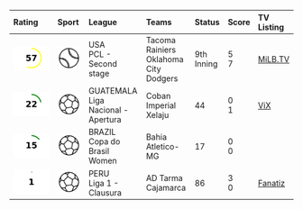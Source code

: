 | Rating                                                                                                                                 | Sport                                                                                                            | League                                | Teams                                    | Status     | Score   | TV Listing                                                              |
|:---------------------------------------------------------------------------------------------------------------------------------------|:-----------------------------------------------------------------------------------------------------------------|:--------------------------------------|:-----------------------------------------|:-----------|:--------|:------------------------------------------------------------------------|
| <img src="https://raw.githubusercontent.com/BlakeDuncan25/Donut-SVG-Ratings/bac4e4a278175106499642192132b1786a9aec38/57.svg" alt="57"> | <img src="https://raw.githubusercontent.com/BlakeDuncan25/Donut-SVG-Ratings/master/baseball.png" alt="Baseball"> | USA<br>PCL - Second stage             | Tacoma Rainiers<br>Oklahoma City Dodgers | 9th Inning | 5<br>7  | <a href="https://www.milb.com/live-stream-games/2025/09/15">MiLB.TV</a> |
| <img src="https://raw.githubusercontent.com/BlakeDuncan25/Donut-SVG-Ratings/bac4e4a278175106499642192132b1786a9aec38/22.svg" alt="22"> | <img src="https://raw.githubusercontent.com/BlakeDuncan25/Donut-SVG-Ratings/master/soccer.png" alt="Soccer">     | GUATEMALA<br>Liga Nacional - Apertura | Coban Imperial<br>Xelaju                 | 44         | 0<br>1  | <a href="https://vix.com/es-es/deportes">ViX</a>                        |
| <img src="https://raw.githubusercontent.com/BlakeDuncan25/Donut-SVG-Ratings/bac4e4a278175106499642192132b1786a9aec38/15.svg" alt="15"> | <img src="https://raw.githubusercontent.com/BlakeDuncan25/Donut-SVG-Ratings/master/soccer.png" alt="Soccer">     | BRAZIL<br>Copa do Brasil Women        | Bahia<br>Atletico-MG                     | 17         | 0<br>0  | <a href="#N/A"></a>                                                     |
| <img src="https://raw.githubusercontent.com/BlakeDuncan25/Donut-SVG-Ratings/bac4e4a278175106499642192132b1786a9aec38/1.svg" alt="1">   | <img src="https://raw.githubusercontent.com/BlakeDuncan25/Donut-SVG-Ratings/master/soccer.png" alt="Soccer">     | PERU<br>Liga 1 - Clausura             | AD Tarma<br>Cajamarca                    | 86         | 3<br>0  | <a href="https://watch.fanatiz.com/channels">Fanatiz</a>                |